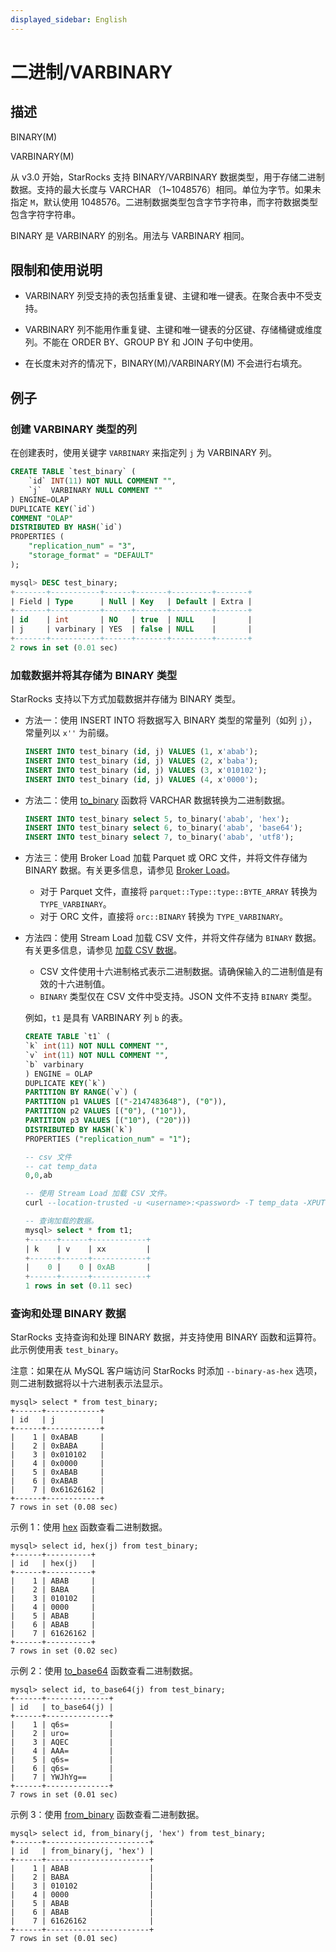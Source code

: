 ```yaml
---
displayed_sidebar: English
---
```


# 二进制/VARBINARY

## 描述

BINARY(M)

VARBINARY(M)

从 v3.0 开始，StarRocks 支持 BINARY/VARBINARY 数据类型，用于存储二进制数据。支持的最大长度与 VARCHAR （1~1048576）相同。单位为字节。如果未指定 `M`，默认使用 1048576。二进制数据类型包含字节字符串，而字符数据类型包含字符字符串。

BINARY 是 VARBINARY 的别名。用法与 VARBINARY 相同。

## 限制和使用说明

- VARBINARY 列受支持的表包括重复键、主键和唯一键表。在聚合表中不受支持。

- VARBINARY 列不能用作重复键、主键和唯一键表的分区键、存储桶键或维度列。不能在 ORDER BY、GROUP BY 和 JOIN 子句中使用。

- 在长度未对齐的情况下，BINARY(M)/VARBINARY(M) 不会进行右填充。

## 例子

### 创建 VARBINARY 类型的列

在创建表时，使用关键字 `VARBINARY` 来指定列 `j` 为 VARBINARY 列。

```SQL
CREATE TABLE `test_binary` (
    `id` INT(11) NOT NULL COMMENT "",
    `j`  VARBINARY NULL COMMENT ""
) ENGINE=OLAP
DUPLICATE KEY(`id`)
COMMENT "OLAP"
DISTRIBUTED BY HASH(`id`)
PROPERTIES (
    "replication_num" = "3",
    "storage_format" = "DEFAULT"
);

mysql> DESC test_binary;
+-------+-----------+------+-------+---------+-------+
| Field | Type      | Null | Key   | Default | Extra |
+-------+-----------+------+-------+---------+-------+
| id    | int       | NO   | true  | NULL    |       |
| j     | varbinary | YES  | false | NULL    |       |
+-------+-----------+------+-------+---------+-------+
2 rows in set (0.01 sec)

```

### 加载数据并将其存储为 BINARY 类型

StarRocks 支持以下方式加载数据并存储为 BINARY 类型。

- 方法一：使用 INSERT INTO 将数据写入 BINARY 类型的常量列（如列 `j`），常量列以 `x''` 为前缀。

    ```SQL
    INSERT INTO test_binary (id, j) VALUES (1, x'abab');
    INSERT INTO test_binary (id, j) VALUES (2, x'baba');
    INSERT INTO test_binary (id, j) VALUES (3, x'010102');
    INSERT INTO test_binary (id, j) VALUES (4, x'0000'); 
    ```

- 方法二：使用 [to_binary](../../sql-functions/binary-functions/to_binary.md) 函数将 VARCHAR 数据转换为二进制数据。

    ```SQL
    INSERT INTO test_binary select 5, to_binary('abab', 'hex');
    INSERT INTO test_binary select 6, to_binary('abab', 'base64');
    INSERT INTO test_binary select 7, to_binary('abab', 'utf8');
    ```

- 方法三：使用 Broker Load 加载 Parquet 或 ORC 文件，并将文件存储为 BINARY 数据。有关更多信息，请参见 [Broker Load](../data-manipulation/BROKER_LOAD.md)。

  - 对于 Parquet 文件，直接将 `parquet::Type::type::BYTE_ARRAY` 转换为 `TYPE_VARBINARY`。
  - 对于 ORC 文件，直接将 `orc::BINARY` 转换为 `TYPE_VARBINARY`。

- 方法四：使用 Stream Load 加载 CSV 文件，并将文件存储为 `BINARY` 数据。有关更多信息，请参见 [加载 CSV 数据](../../../loading/StreamLoad.md#load-csv-data)。
  - CSV 文件使用十六进制格式表示二进制数据。请确保输入的二进制值是有效的十六进制值。
  - `BINARY` 类型仅在 CSV 文件中受支持。JSON 文件不支持 `BINARY` 类型。

  例如，`t1` 是具有 VARBINARY 列 `b` 的表。

    ```sql
    CREATE TABLE `t1` (
    `k` int(11) NOT NULL COMMENT "",
    `v` int(11) NOT NULL COMMENT "",
    `b` varbinary
    ) ENGINE = OLAP
    DUPLICATE KEY(`k`)
    PARTITION BY RANGE(`v`) (
    PARTITION p1 VALUES [("-2147483648"), ("0")),
    PARTITION p2 VALUES [("0"), ("10")),
    PARTITION p3 VALUES [("10"), ("20")))
    DISTRIBUTED BY HASH(`k`)
    PROPERTIES ("replication_num" = "1");

    -- csv 文件
    -- cat temp_data
    0,0,ab

    -- 使用 Stream Load 加载 CSV 文件。
    curl --location-trusted -u <username>:<password> -T temp_data -XPUT -H column_separator:, -H label:xx http://172.17.0.1:8131/api/test_mv/t1/_stream_load

    -- 查询加载的数据。
    mysql> select * from t1;
    +------+------+------------+
    | k    | v    | xx         |
    +------+------+------------+
    |    0 |    0 | 0xAB       |
    +------+------+------------+
    1 rows in set (0.11 sec)
    ```

### 查询和处理 BINARY 数据

StarRocks 支持查询和处理 BINARY 数据，并支持使用 BINARY 函数和运算符。此示例使用表 `test_binary`。

注意：如果在从 MySQL 客户端访问 StarRocks 时添加 `--binary-as-hex` 选项，则二进制数据将以十六进制表示法显示。

```Plain Text
mysql> select * from test_binary;
+------+------------+
| id   | j          |
+------+------------+
|    1 | 0xABAB     |
|    2 | 0xBABA     |
|    3 | 0x010102   |
|    4 | 0x0000     |
|    5 | 0xABAB     |
|    6 | 0xABAB     |
|    7 | 0x61626162 |
+------+------------+
7 rows in set (0.08 sec)
```

示例 1：使用 [hex](../../sql-functions/string-functions/hex.md) 函数查看二进制数据。

```plain
mysql> select id, hex(j) from test_binary;
+------+----------+
| id   | hex(j)   |
+------+----------+
|    1 | ABAB     |
|    2 | BABA     |
|    3 | 010102   |
|    4 | 0000     |
|    5 | ABAB     |
|    6 | ABAB     |
|    7 | 61626162 |
+------+----------+
7 rows in set (0.02 sec)
```

示例 2：使用 [to_base64](../../sql-functions/crytographic-functions/to_base64.md) 函数查看二进制数据。

```plain
mysql> select id, to_base64(j) from test_binary;
+------+--------------+
| id   | to_base64(j) |
+------+--------------+
|    1 | q6s=         |
|    2 | uro=         |
|    3 | AQEC         |
|    4 | AAA=         |
|    5 | q6s=         |
|    6 | q6s=         |
|    7 | YWJhYg==     |
+------+--------------+
7 rows in set (0.01 sec)
```

示例 3：使用 [from_binary](../../sql-functions/binary-functions/from_binary.md) 函数查看二进制数据。

```plain
mysql> select id, from_binary(j, 'hex') from test_binary;
+------+-----------------------+
| id   | from_binary(j, 'hex') |
+------+-----------------------+
|    1 | ABAB                  |
|    2 | BABA                  |
|    3 | 010102                |
|    4 | 0000                  |
|    5 | ABAB                  |
|    6 | ABAB                  |
|    7 | 61626162              |
+------+-----------------------+
7 rows in set (0.01 sec)
```
